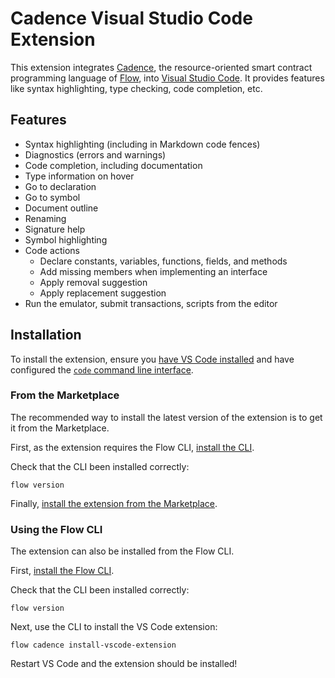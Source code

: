 # Cadence Visual Studio Code Extension

This extension integrates [Cadence](https://github.com/onflow/cadence), the resource-oriented smart contract programming language of [Flow](https://www.onflow.org/), into [Visual Studio Code](https://code.visualstudio.com/).
It provides features like syntax highlighting, type checking, code completion, etc. 

## Features

- Syntax highlighting (including in Markdown code fences)
- Diagnostics (errors and warnings)
- Code completion, including documentation
- Type information on hover
- Go to declaration
- Go to symbol
- Document outline
- Renaming
- Signature help
- Symbol highlighting
- Code actions
  - Declare constants, variables, functions, fields, and methods
  - Add missing members when implementing an interface
  - Apply removal suggestion
  - Apply replacement suggestion
- Run the emulator, submit transactions, scripts from the editor

## Installation

To install the extension, ensure you [have VS Code installed](https://code.visualstudio.com/docs/setup/mac)
and have configured the [`code` command line interface](https://code.visualstudio.com/docs/setup/mac#_launching-from-the-command-line).

### From the Marketplace

The recommended way to install the latest version of the extension is to get it from the Marketplace.

First, as the extension requires the Flow CLI, [install the CLI](https://github.com/onflow/flow-cli#installation).

Check that the CLI been installed correctly:

```shell script
flow version
```

Finally, [install the extension from the Marketplace](https://marketplace.visualstudio.com/items?itemName=DapperLabs.cadence).

### Using the Flow CLI

The extension can also be installed from the Flow CLI.

First, [install the Flow CLI](https://github.com/onflow/flow-cli#installation).

Check that the CLI been installed correctly:

```shell script
flow version
```

Next, use the CLI to install the VS Code extension:

```shell script
flow cadence install-vscode-extension
```

Restart VS Code and the extension should be installed!
